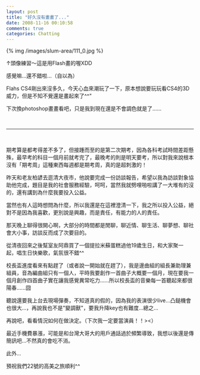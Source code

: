 ```yaml
---
layout: post
title: "好久沒有畫畫了..."
date: 2008-11-16 00:10:58
comments: true
categories: Chatting
---
```

<p>{% img /images/slum-area/111_0.jpg %}</p><p>&uarr;頭像練習～這是用Flash畫的喔XDD</p><p>感覺嘛...還不錯啦...（自以為）</p><p>Flahs CS4剛出來沒多久，今天心血來潮玩了一下，原本想說要玩玩看CS4的3D威力，但是不知不覺還是畫起來了^^"</p><p>下次換photoshop畫畫看吧，只是我到現在還是不會調色就是了......</p><p>&nbsp;</p><hr /><p>&nbsp;</p><p>期考算是都考得差不多了，但接踵而至的是第二次期考，因為各科考試時間差距懸殊，最早考的科目一個月前就考完了，最晚考的則是明天要考，所以對我來說根本沒有「期考周」這種東西每週都是期考周，真的是超刺激的！</p><p>昨天和老友柏諺去逛清大夜市，他說要完成一份訪談報告，希望以我為訪談對象協助他完成，題目是我的社會服務經驗，呵呵，當然我就劈哩啪啦講了一大堆有的沒的，還有講到為什麼我要投入公益。</p><p>當然也有人這時想問為什麼，所以我還是在這裡澄清一下，我之所以投入公益，絕對不是因為我喜歡，更別說是興趣，而是責任，有能力的人的責任。</p><p>那天晚上聊得很開心啊，大部分的時間都是閒聊，聊近情、聊生活、聊夢想、聊社會大小事，訪談反而成了次要目的。</p><p>從清夜回來之後幫室友阿鼎買了一個提拉米蘇蛋糕過他19歲生日，和大家聚一起，唱生日快樂歌，氣氛很不錯^^</p><p>校長盃進度看來有點趕了（或者說一開始就在趕了），我是邊曲組的組長兼助理兼組員，音為編曲組只有一個人，平時我要創作一首曲子大概要一個月，現在要我一個月創作四首曲子實在讓我感覺異常吃力......所以校長盃的音樂每一首聽起來都很陽春......囧</p><p>聽說還要我上台去現場彈奏，不知道真的假的，因為我的表演很少live...凸鎚機會也很大...，再說我也不是"變調獸"，要我升降key也有難度...總之...</p><p>再說吧，看看情況如何在做決定。（下次我一定要當演員！！&gt;&lt;）</p><p>最近手機費暴漲，可能是和台灣大哥大的用戶通話過於頻繁導致，我想以後還是傳簡訊吧...不然真的會吃不消。</p><p>此外...</p><p>預祝我們22號的高美之旅順利^^</p>
